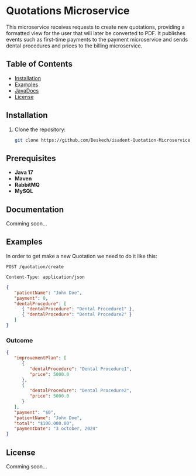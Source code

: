 # Quotations Microservice

This microservice receives requests to create new quotations, providing a formatted view for the user that will later be converted to PDF. It publishes events such as first-time payments to the payment microservice and sends dental procedures and prices to the billing microservice.

## Table of Contents
- [Installation](#installation)
- [Examples](#Examples)
- [JavaDocs](#Documentation)
- [License](#license)

## Installation
1. Clone the repository:
   ```bash
   git clone https://github.com/Deskech/isadent-Quotation-Microservice.git
## Prerequisites
- **Java 17**
- **Maven**
- **RabbitMQ**
- **MySQL**

## Documentation
Comming soon...
## Examples
In order to get make a new Quotation we need to do it like this:
```http
POST /quotation/create

Content-Type: application/json
```
```json
{
   "patientName": "John Doe",
   "payment": 0,
   "dentalProcedure": [
      { "dentalProcedure": "Dental Procedure1" },
      { "dentalProcedure": "Dental Procedure2" }
   ]
}
```
### Outcome
```json
{
   "improvementPlan": [
      {
         "dentalProcedure": "Dental Procedure1",
         "price": 5000.0
      },
      {
         "dentalProcedure": "Dental Procedure2",
         "price": 5000.0
      }
   ],
   "payment": "$0",
   "patientName": "John Doe",
   "total": "$100.000.00",
   "paymentDate": "3 october, 2024"
}
```
## License
Comming soon...